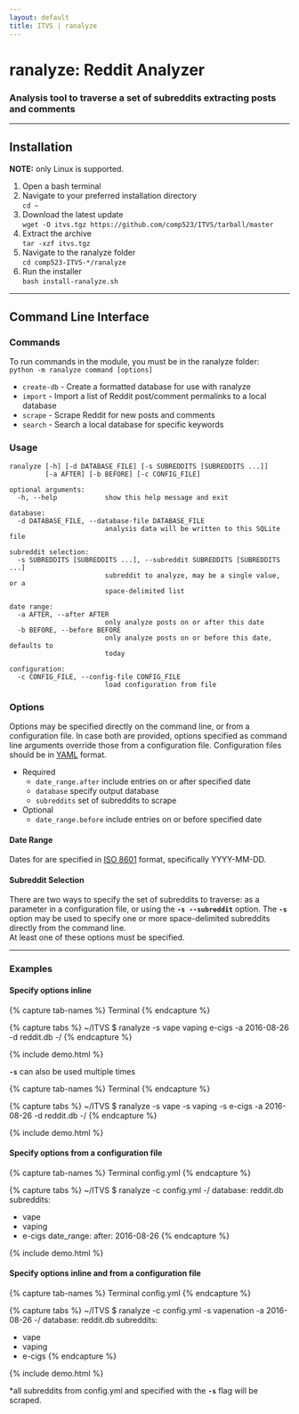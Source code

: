```yaml
---
layout: default
title: ITVS | ranalyze
---
```


# ranalyze: Reddit Analyzer

### Analysis tool to traverse a set of subreddits extracting posts and comments

***

## Installation

**NOTE:** only Linux is supported.

1. Open a bash terminal
2. Navigate to your preferred installation directory  
    `cd ~`
3. Download the latest update  
    `wget -O itvs.tgz https://github.com/comp523/ITVS/tarball/master`
4. Extract the archive  
    `tar -xzf itvs.tgz`
5. Navigate to the ranalyze folder  
    `cd comp523-ITVS-*/ranalyze`
6. Run the installer  
    `bash install-ranalyze.sh`

***
 
## Command Line Interface

### Commands

To run commands in the module, you must be in the ranalyze folder:  
`python -m ranalyze command [options]`

 - `create-db` - Create a formatted database for use with ranalyze
 - `import` - Import a list of Reddit post/comment permalinks to a local database
 - `scrape` - Scrape Reddit for new posts and comments
 - `search` - Search a local database for specific keywords

### Usage


```
ranalyze [-h] [-d DATABASE_FILE] [-s SUBREDDITS [SUBREDDITS ...]]
         [-a AFTER] [-b BEFORE] [-c CONFIG_FILE]

optional arguments:
  -h, --help            show this help message and exit

database:
  -d DATABASE_FILE, --database-file DATABASE_FILE
                        analysis data will be written to this SQLite file

subreddit selection:
  -s SUBREDDITS [SUBREDDITS ...], --subreddit SUBREDDITS [SUBREDDITS ...]
                        subreddit to analyze, may be a single value, or a
                        space-delimited list

date range:
  -a AFTER, --after AFTER
                        only analyze posts on or after this date
  -b BEFORE, --before BEFORE
                        only analyze posts on or before this date, defaults to
                        today

configuration:
  -c CONFIG_FILE, --config-file CONFIG_FILE
                        load configuration from file
```

### Options

Options may be specified directly on the command line, or from a configuration file.
In case both are provided, options specified as command line arguments override
those from a configuration file. Configuration files should be in [YAML](http://yaml.org/) format.

 - Required
   - `date_range.after` include entries on or after specified date
   - `database` specify output database
   - `subreddits` set of subreddits to scrape
 - Optional
   - `date_range.before` include entries on or before specified date

 
#### Date Range

Dates for are specified in [ISO 8601](http://www.iso.org/iso/home/standards/iso8601.htm)
format, specifically YYYY-MM-DD.

#### Subreddit Selection

There are two ways to specify the set of subreddits to traverse: as a parameter in a configuration file,
or using the **`-s --subreddit`** option. The **`-s`** option may be used to specify one or more space-delimited
subreddits directly from the command line.  
At least one of these options must be specified.

***

### Examples

#### Specify options inline

{% capture tab-names %}
Terminal
{% endcapture %}

{% capture tabs %}
<span class="terminal-prompt">~/ITVS $</span> ranalyze -s vape vaping e-cigs -a 2016-08-26 -d reddit.db \-/
{% endcapture %}

{% include demo.html %}  

**`-s`** can also be used multiple times

{% capture tab-names %}
Terminal
{% endcapture %}

{% capture tabs %}
<span class="terminal-prompt">~/ITVS $</span> ranalyze -s vape -s vaping -s e-cigs -a 2016-08-26 -d reddit.db \-/
{% endcapture %}

{% include demo.html %}

#### Specify options from a configuration file

{% capture tab-names %}
Terminal
config.yml
{% endcapture %}

{% capture tabs %}
<span class="terminal-prompt">~/ITVS $</span> ranalyze -c config.yml \-/
database: reddit.db
subreddits:
  - vape
  - vaping
  - e-cigs
date_range:
  after: 2016-08-26
{% endcapture %}

{% include demo.html %}

#### Specify options inline and from a configuration file

{% capture tab-names %}
Terminal
config.yml
{% endcapture %}

{% capture tabs %}
<span class="terminal-prompt">~/ITVS $</span> ranalyze -c config.yml -s vapenation -a 2016-08-26 \-/
database: reddit.db
subreddits:
  - vape
  - vaping
  - e-cigs
{% endcapture %}

{% include demo.html %}

*all subreddits from config.yml and specified with the **`-s`** flag will be scraped.